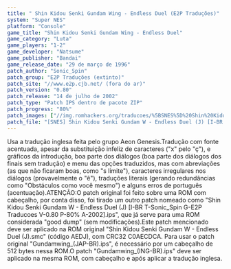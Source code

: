 ```yaml
---
title: " Shin Kidou Senki Gundam Wing - Endless Duel (E2P Traduções)"
system: "Super NES"
platform: "Console"
game_title: "Shin Kidou Senki Gundam Wing - Endless Duel"
game_category: "Luta"
game_players: "1-2"
game_developer: "Natsume"
game_publisher: "Bandai"
game_release_date: "29 de março de 1996"
patch_author: "Sonic_Spin"
patch_group: "E2P Traduções (extinto)"
patch_site: "//www.e2p.cjb.net/ (fora do ar)"
patch_version: "0.80"
patch_release: "14 de julho de 2002"
patch_type: "Patch IPS dentro de pacote ZIP"
patch_progress: "80%"
patch_images: ["//img.romhackers.org/traducoes/%5BSNES%5D%20Shin%20Kidou%20Senki%20Gundam%20Wing%20-%20Endless%20Duel%20-%20E2P%20Traducoes%20-%201.png","//img.romhackers.org/traducoes/%5BSNES%5D%20Shin%20Kidou%20Senki%20Gundam%20Wing%20-%20Endless%20Duel%20-%20E2P%20Traducoes%20-%202.png","//img.romhackers.org/traducoes/%5BSNES%5D%20Shin%20Kidou%20Senki%20Gundam%20Wing%20-%20Endless%20Duel%20-%20E2P%20Traducoes%20-%203.png"]
patch_file: "[SNES] Shin Kidou Senki Gundam W - Endless Duel (J) [I-BR T-Sonic_Spin G-E2P Traducoes V-0.80 P-80% A-2002].zip"
---
```

Usa a tradução inglesa feita pelo grupo Aeon Genesis.Tradução com fonte acentuada, apesar da substituição infeliz de caracteres ("x" pelo "ç"), e gráficos da introdução, boa parte dos diálogos (boa parte dos diálogos dos finais sem tradução) e menu das opções traduzidos, mas com abreviações (as que não ficaram boas, como "s limite"), caracteres irregulares nos diálogos (provavelmente o "ê"), traduções literais (gerando redundâncias como "Obstáculos como você mesmo") e alguns erros de português (acentuação).ATENÇÃO:O patch original foi feito sobre uma ROM com cabeçalho, por conta disso, foi tirado um outro patch nomeado como "Shin Kidou Senki Gundam W - Endless Duel (J) [I-BR T-Sonic_Spin G-E2P Traducoes V-0.80 P-80% A-2002].ips", que já serve para uma ROM considerada "good dump" (sem modificações).Este patch mencionado deve ser aplicado na ROM original "Shin Kidou Senki Gundam W - Endless Duel (J).smc" (código AEDJ), com CRC32 C0AECDCA. Para usar o patch original "Gundamwing_(JAP-BR).ips", é necessário por um cabeçalho de 512 bytes nessa ROM.O patch "Gundamwing_(ING-BR).ips" deve ser aplicado na mesma ROM, com cabeçalho e após aplicar a tradução inglesa.